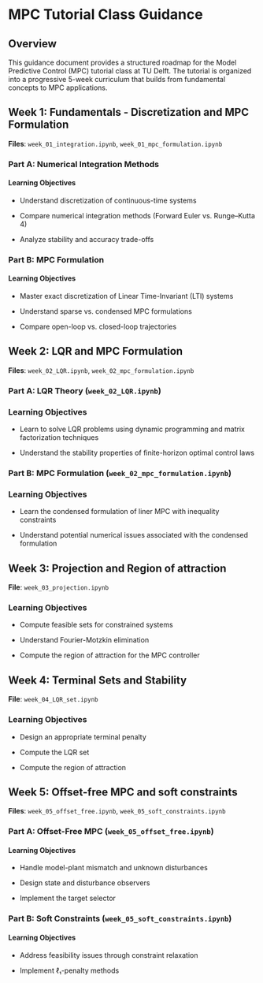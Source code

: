 # MPC Tutorial Class Guidance

## Overview

This guidance document provides a structured roadmap for the Model Predictive Control (MPC) tutorial class at TU Delft. The tutorial is organized into a progressive 5-week curriculum that builds from fundamental concepts to MPC applications.

## Week 1: Fundamentals - Discretization and MPC Formulation
**Files**: `week_01_integration.ipynb`, `week_01_mpc_formulation.ipynb`

### Part A: Numerical Integration Methods

#### Learning Objectives
- Understand discretization of continuous-time systems

- Compare numerical integration methods (Forward Euler vs. Runge–Kutta 4)

- Analyze stability and accuracy trade-offs

### Part B: MPC Formulation

#### Learning Objectives
- Master exact discretization of Linear Time-Invariant (LTI) systems

- Understand sparse vs. condensed MPC formulations

- Compare open-loop vs. closed-loop trajectories


## Week 2: LQR and MPC Formulation
**Files**: `week_02_LQR.ipynb`, `week_02_mpc_formulation.ipynb`

### Part A: LQR Theory (`week_02_LQR.ipynb`)

### Learning Objectives
- Learn to solve LQR problems using dynamic programming and matrix factorization techniques

- Understand the stability properties of finite-horizon optimal control laws

### Part B: MPC Formulation (`week_02_mpc_formulation.ipynb`)

### Learning Objectives
- Learn the condensed formulation of liner MPC with inequality constraints

- Understand potential numerical issues associated with the condensed formulation

## Week 3: Projection and Region of attraction
**File**: `week_03_projection.ipynb`

### Learning Objectives
- Compute feasible sets for constrained systems

- Understand Fourier-Motzkin elimination

- Compute the region of attraction for the MPC controller

## Week 4: Terminal Sets and Stability
**File**: `week_04_LQR_set.ipynb`

### Learning Objectives
- Design an appropriate terminal penalty

- Compute the LQR set

- Compute the region of attraction

## Week 5: Offset-free MPC and soft constraints
**Files**: `week_05_offset_free.ipynb`, `week_05_soft_constraints.ipynb`

### Part A: Offset-Free MPC (`week_05_offset_free.ipynb`)

#### Learning Objectives
- Handle model-plant mismatch and unknown disturbances

- Design state and disturbance observers

- Implement the target selector

### Part B: Soft Constraints (`week_05_soft_constraints.ipynb`)

#### Learning Objectives
- Address feasibility issues through constraint relaxation

- Implement ℓ₁-penalty methods

